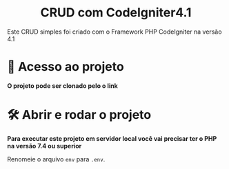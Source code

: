 <h1 align="center"> CRUD com CodeIgniter4.1 </h1>

Este CRUD simples foi criado com o Framework PHP CodeIgniter na versão 4.1





# 📁 Acesso ao projeto

**O projeto pode ser clonado pelo o link**

# 🛠️ Abrir e rodar o projeto
**Para executar este projeto em servidor local você vai precisar ter o PHP na versão 7.4 ou superior**


Renomeie o arquivo `env` para `.env`.